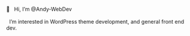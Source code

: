 👋 &nbsp; Hi, I’m @Andy-WebDev
<br><br>
&nbsp; I’m interested in WordPress theme development, and general front end dev.
<!--- - 🌱 &nbsp; I’m currently learning ...
 - 📫 How to reach me ... --->

<!---
Andy-WebDev/Andy-WebDev is a ✨ special ✨ repository because its `README.md` (this file) appears on your GitHub profile.
You can click the Preview link to take a look at your changes.
--->
